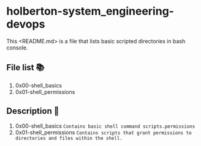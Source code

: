 # holberton-system_engineering-devops

This <README.md> is a file that lists basic scripted directories in bash console.  

## File list :books:

1. 0x00-shell_basics
2. 0x01-shell_permissions

## Description :page_facing_up:

1. 0x00-shell_basics ```Contains basic shell command scripts.permissions ```
2. 0x01-shell_permissions ```Contains scripts that grant permissions to directories and files within the shell.```